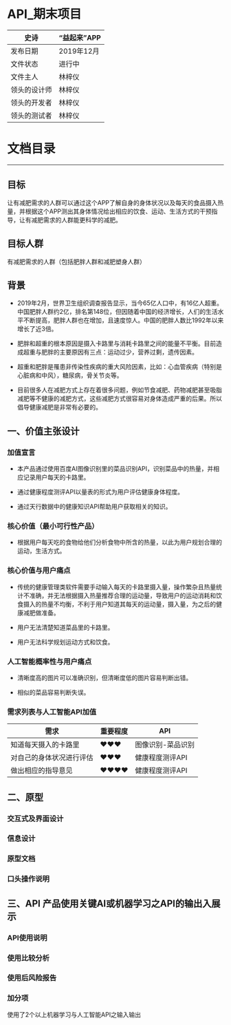 # API_期末项目

| 史诗      | “益起来”APP |
| ------------ | ------------- |
| 发布日期     | 2019年12月    |
| 文件状态     | 进行中        |
| 文件主人     | 林梓仪        |
| 领头的设计师 | 林梓仪        |
| 领头的开发者 | 林梓仪        |
| 领头的测试者 | 林梓仪        |

# 文档目录



-------
## 目标
让有减肥需求的人群可以通过这个APP了解自身的身体状况以及每天的食品摄入热量，并根据这个APP测出其身体情况给出相应的饮食、运动、生活方式的干预指导，让有减肥需求的人群能更科学的减肥。

## 目标人群
有减肥需求的人群（包括肥胖人群和减肥塑身人群）

## 背景
- 2019年2月，世界卫生组织调查报告显示，当今65亿人口中，有16亿人超重。中国肥胖人群约2亿，排名第148位，但因随着中国的经济增长，人们的生活水平不断提高，肥胖人群也在增加，且速度惊人。中国的肥胖人数比1992年以来增长了近3倍。

- 肥胖和超重的根本原因是摄入卡路里与消耗卡路里之间的能量不平衡。目前造成超重与肥胖的主要原因有三点：运动过少，营养过剩，遗传因素。

- 超重和肥胖是罹患非传染性疾病的重大风险因素，比如：心血管疾病（特别是心脏病和中风），糖尿病，骨关节炎等。

- 目前很多人在减肥方式上存在着很多问题，例如节食减肥、药物减肥甚至吸脂减肥等不健康的减肥方式，这些减肥方式很容易对身体造成严重的后果。所以倡导健康减肥是非常有必要的。

## 一、价值主张设计
### 加值宣言 
- 本产品通过使用百度AI图像识别里的菜品识别API，识别菜品中的热量，并相应记录用户每天的卡路里。

- 通过健康程度测评API以量表的形式为用户评估健康身体程度。

- 通过天行数据中的健康知识API帮助用户获取相关的知识。

### 核心价值（最小可行性产品）
- 根据用户每天吃的食物给他们分析食物中所含的热量，以此为用户规划合理的运动，生活方式。


### 核心价值与用户痛点
- 传统的健康管理类软件需要手动输入每天的卡路里摄入量，操作繁杂且热量统计不准确，并无法根据摄入热量推荐合理的运动量，导致用户的运动消耗和饮食摄入的热量不均衡，不利于用户知道其每天的运动量，摄入量，为之后的健康减肥做准备。

- 用户无法清楚知道菜品里的卡路里。

- 用户无法科学规划运动方式和饮食。


### 人工智能概率性与用户痛点
- 清晰度高的图片可以准确识别，但清晰度低的图片容易判断出错。

- 相似的菜品容易判断失误。

### 需求列表与人工智能API加值
| 需求                     | 重要程度 | API               |
| ------------------------ | -------- | ----------------- |
| 知道每天摄入的卡路里     | ♥♥♥   | 图像识别-菜品识别 |
| 对自己的身体状况进行评估 | ♥♥♥   | 健康程度测评API   |
| 做出相应的指导意见       | ♥♥♥♥ | 健康程度测评API   |


## 二、原型
### 交互式及界面设计


### 信息设计


### 原型文档


### 口头操作说明

## 三、API 产品使用关键AI或机器学习之API的输出入展示 
### API使用说明

### 使用比较分析


### 使用后风险报告


### 加分项
使用了2个以上机器学习与人工智能API之输入输出
